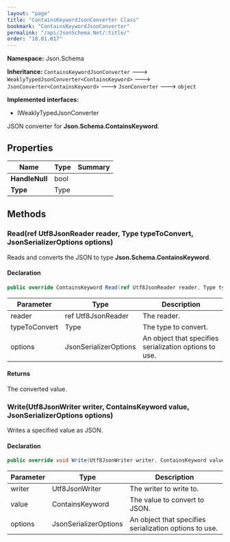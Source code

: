 ```yaml
---
layout: "page"
title: "ContainsKeywordJsonConverter Class"
bookmark: "ContainsKeywordJsonConverter"
permalink: "/api/JsonSchema.Net/:title/"
order: "10.01.017"
---
```

**Namespace:** Json.Schema

**Inheritance:**
`ContainsKeywordJsonConverter`
 🡒 
`WeaklyTypedJsonConverter<ContainsKeyword>`
 🡒 
`JsonConverter<ContainsKeyword>`
 🡒 
`JsonConverter`
 🡒 
`object`

**Implemented interfaces:**

- IWeaklyTypedJsonConverter

JSON converter for **Json.Schema.ContainsKeyword**.

## Properties

| Name | Type | Summary |
|---|---|---|
| **HandleNull** | bool |  |
| **Type** | Type |  |

## Methods

### Read(ref Utf8JsonReader reader, Type typeToConvert, JsonSerializerOptions options)

Reads and converts the JSON to type **Json.Schema.ContainsKeyword**.

#### Declaration

```c#
public override ContainsKeyword Read(ref Utf8JsonReader reader, Type typeToConvert, JsonSerializerOptions options)
```

| Parameter | Type | Description |
|---|---|---|
| reader | ref Utf8JsonReader | The reader. |
| typeToConvert | Type | The type to convert. |
| options | JsonSerializerOptions | An object that specifies serialization options to use. |


#### Returns

The converted value.

### Write(Utf8JsonWriter writer, ContainsKeyword value, JsonSerializerOptions options)

Writes a specified value as JSON.

#### Declaration

```c#
public override void Write(Utf8JsonWriter writer, ContainsKeyword value, JsonSerializerOptions options)
```

| Parameter | Type | Description |
|---|---|---|
| writer | Utf8JsonWriter | The writer to write to. |
| value | ContainsKeyword | The value to convert to JSON. |
| options | JsonSerializerOptions | An object that specifies serialization options to use. |


